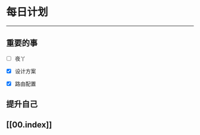 
# 每日计划
---
## 重要的事

- [ ]    夜丫
- [x]  设计方案
- [x] 路由配置



## 提升自己

  



## [[00.index]]










